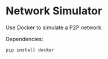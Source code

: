 # Network Simulator

Use Docker to simulate a P2P network

Dependencies: 
```
pip install docker
```